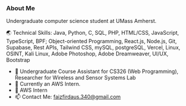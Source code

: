 ### About Me

Undergraduate computer science student at UMass Amherst.

🌏 Technical Skills: Java, Python, C, SQL, PHP, HTML/CSS,  JavaScript, TypeScript, BPF; Object-oriented Programming, React.js, Node.js, Git, Supabase, Rest APIs, Tailwind CSS, mySQL, postgreSQL, Vercel, Linux, OSINT, Kali Linux, Adobe Photoshop, Adobe Dreamweaver, UI/UX, Bootstrap

- 📌 Undergraduate Course Assistant for CS326 (Web Programming), Researcher for Wireless and Sensor Systems Lab
- 🌱 Currently an AWS Intern.
- 🔭 AWS Intern
- 📫 Contact Me: faizfirdaus.340@gmail.com

<!--
**faizfrds/faizfrds** is a ✨ _special_ ✨ repository because its `README.md` (this file) appears on your GitHub profile.

Here are some ideas to get you started:

- 🔭 I’m currently working on ...
- 🌱 I’m currently learning ...
- 👯 I’m looking to collaborate on ...
- 🤔 I’m looking for help with ...
- 💬 Ask me about ...
- 📫 How to reach me: ...
- 😄 Pronouns: ...
- ⚡ Fun fact: ...
--> 
